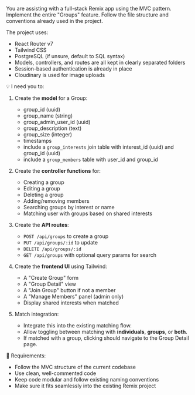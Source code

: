 You are assisting with a full-stack Remix app using the MVC pattern. Implement the entire "Groups" feature. Follow the file structure and conventions already used in the project.

The project uses:
- React Router v7
- Tailwind CSS
- PostgreSQL  (if unsure, default to SQL syntax)
- Models, controllers, and routes are all kept in clearly separated folders
- Session-based authentication is already in place
- Cloudinary is used for image uploads

💡 I need you to:
1. Create the **model** for a Group:
    - group_id (uuid)
    - group_name (string)
    - group_admin_user_id (uuid)
    - group_description (text)
    - group_size (integer)
    - timestamps
    - include a `group_interests` join table with interest_id (uuid) and group_id (uuid)
    - include a `group_members` table with user_id and group_id

2. Create the **controller functions** for:
    - Creating a group
    - Editing a group
    - Deleting a group
    - Adding/removing members
    - Searching groups by interest or name
    - Matching user with groups based on shared interests

3. Create the **API routes**:
    - `POST /api/groups` to create a group
    - `PUT /api/groups/:id` to update
    - `DELETE /api/groups/:id`
    - `GET /api/groups` with optional query params for search

4. Create the **frontend UI** using Tailwind:
    - A "Create Group" form
    - A "Group Detail" view
    - A "Join Group" button if not a member
    - A "Manage Members" panel (admin only)
    - Display shared interests when matched

5. Match integration:
    - Integrate this into the existing matching flow.
    - Allow toggling between matching with **individuals**, **groups**, or **both**.
    - If matched with a group, clicking should navigate to the Group Detail page.

📌 Requirements:
- Follow the MVC structure of the current codebase
- Use clean, well-commented code
- Keep code modular and follow existing naming conventions
- Make sure it fits seamlessly into the existing Remix project
